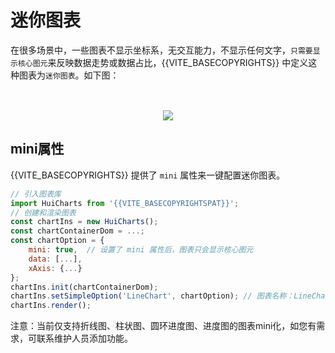 # 迷你图表

在很多场景中，一些图表不显示坐标系，无交互能力，不显示任何文字，`只需要显示核心图元`来反映数据走势或数据占比，{{VITE_BASECOPYRIGHTS}} 中定义这种图表为`迷你图表`。如下图：

</br>

<div class="img-mini">
   <img src="{{VITE_BASEROUTER}}./image/md/mini.png"/>
</div>

## mini属性

{{VITE_BASECOPYRIGHTS}} 提供了 `mini` 属性来一键配置迷你图表。
 
```javascript
// 引入图表库
import HuiCharts from '{{VITE_BASECOPYRIGHTSPAT}}';
// 创建和渲染图表
const chartIns = new HuiCharts();
const chartContainerDom = ...;
const chartOption = {
    mini: true,  // 设置了 mini 属性后，图表只会显示核心图元
    data: [...],
    xAxis: {...}
};
chartIns.init(chartContainerDom);
chartIns.setSimpleOption('LineChart', chartOption); // 图表名称：LineChart、BarChart、CircleProcessChart、ProcessChart
chartIns.render();
```

注意：当前仅支持折线图、柱状图、圆环进度图、进度图的图表mini化，如您有需求，可联系维护人员添加功能。


<style>
    .img-mini{
        width: 100%;
        margin: auto;
        display: flex;
        margin-top: 16px;
        margin-bottom: 16px;
        align-items: center;
        flex-direction: row;
        justify-content: center;
    }
    .img-mini img{
        margin: 0 auto;
        max-width: 100%;
    }
</style>
